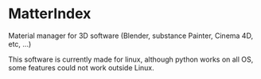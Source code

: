 # MatterIndex
Material manager for 3D software (Blender, substance Painter, Cinema 4D, etc, ...)

This software is currently made for linux, although python works on all OS, some features could not work outside Linux.
